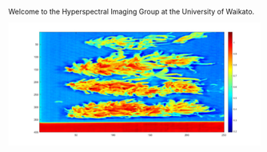 Welcome to the Hyperspectral Imaging Group at the University of Waikato.

![Cannabis buds](img/cannabis_buds.jpg)
